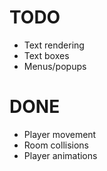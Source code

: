 # TODO
- Text rendering
- Text boxes
- Menus/popups

# DONE
- Player movement
- Room collisions
- Player animations
